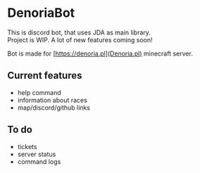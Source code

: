 # DenoriaBot
This is discord bot, that uses JDA as main library.<br>
Project is WIP. A lot of new features coming soon!

Bot is made for [https://denoria.pl](Denoria.pl) minecraft server.
## Current features
- help command
- information about races<br>
- map/discord/github links<br>

## To do
- tickets
- server status
- command logs